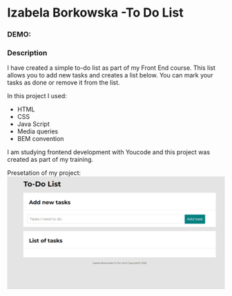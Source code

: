 # Izabela Borkowska -To Do List
 
### DEMO: 
 
 
### Description 
I have created a simple to-do list as part of my Front End course. 
This list allows you to add new tasks and creates a list below. You can mark your tasks as done or remove it from the list. 

In this project I used: 
- HTML
- CSS
- Java Script 
- Media queries
- BEM convention

I am studying frontend development with Youcode and this project was created as part of my training. 

Presetation of my project:
![Sample](images/todolistgif.gif)
